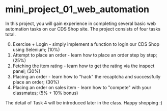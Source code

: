 # mini_project_01_web_automation

In this project, you will gain experience in completing several basic web automation tasks on our CDS Shop site. The project consists of four tasks total.

0. Exercise + Login - simply implement a function to login our CDS Shop using Selenium; (10%)
1. Attempt to place an order - learn how to place an order step by step; (25%)
2. Fetching the item rating - learn how to get the rating via the inspect panel; (30%)
3. Placing an order - learn how to "hack" the recaptcha and successfully place an order; (30%)
4. Placing an order on sales item - learn how to "compete" with your classmates; (5% + 10% bonus)

The detail of Task 4 will be introduced later in the class. Happy shopping :) 